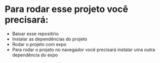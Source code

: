 <h1>Para rodar esse projeto você precisará:</h1>
<ul>
    <li>Baixar esse repositírio</li>
    <code></code>
    <li>Instalar as dependências do projeto</li>
    <code></code>
    <li>Rodar o projeto com expo</li>
    <code></code>
    <li>Para rodar o projeto no navegador você precisará instalar uma outra dependência do expo</li>
    <code></code>
</ul>